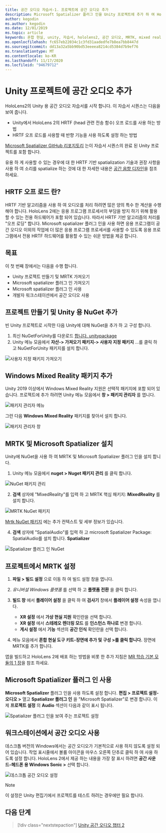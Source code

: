 ```yaml
---
title: 공간 오디오 자습서-1. 프로젝트에 공간 오디오 추가
description: Microsoft Spatializer 플러그 인을 Unity 프로젝트에 추가 하 여 HoloLens 2 HRTF 하드웨어 오프 로드에 액세스 합니다.
author: kegodin
ms.author: kegodin
ms.date: 12/01/2019
ms.topic: article
keywords: 혼합 현실, unity, 자습서, hololens2, 공간 오디오, MRTK, mixed reality toolkit, UWP, Windows 10, HRTF, head 관련 전송 함수, 반향, Microsoft Spatializer
ms.openlocfilehash: fc657eb22034c1c3fd31aadedfe7b8ea7bb8447d
ms.sourcegitcommit: dd13a32a5bb90bd53eeeea8214cd5384d7b9ef76
ms.translationtype: MT
ms.contentlocale: ko-KR
ms.lasthandoff: 11/17/2020
ms.locfileid: "94679712"
---
```

# <a name="adding-spatial-audio-to-your-unity-project"></a>Unity 프로젝트에 공간 오디오 추가

HoloLens2의 Unity 용 공간 오디오 자습서를 시작 합니다. 이 자습서 시퀀스는 다음을 보여 줍니다.
* Unity에서 HoloLens 2의 HRTF (head 관련 전송 함수) 오프 로드를 사용 하는 방법
* HRTF 오프 로드를 사용할 때 반향 기능을 사용 하도록 설정 하는 방법

[Microsoft Spatializer GitHub 리포지토리](https://github.com/microsoft/spatialaudio-unity) 는이 자습서 시퀀스의 완료 된 Unity 프로젝트를 포함 합니다. 

유용 하 게 사용할 수 있는 경우에 대 한 HRTF 기반 spatialization 기술과 권장 사항을 사용 하 여 소리를 spatialize 하는 것에 대 한 자세한 내용은 [공간 음향 디자인](https://docs.microsoft.com/windows/mixed-reality/spatial-sound-design)을 참조 하세요.

## <a name="what-is-hrtf-offload"></a>HRTF 오프 로드 란?
HRTF 기반 알고리즘을 사용 하 여 오디오를 처리 하려면 많은 양의 특수 한 계산을 수행 해야 합니다. HoloLens 2에는 응용 프로그램 프로세서의 부담을 방지 하기 위해 활용할 수 있는 전용 하드웨어가 포함 되어 있습니다. 따라서 HRTF 기반 알고리즘의 처리를 "오프 로딩" 합니다.  Microsoft spatializer 플러그 인을 사용 하면 응용 프로그램이 공간 오디오 이외의 작업에 더 많은 응용 프로그램 프로세서를 사용할 수 있도록 응용 프로그램에서 전용 HRTF 하드웨어를 활용할 수 있는 쉬운 방법을 제공 합니다.

## <a name="objectives"></a>목표
이 첫 번째 장에서는 다음을 수행 합니다.
* Unity 프로젝트 만들기 및 MRTK 가져오기
* Microsoft spatializer 플러그 인 가져오기
* Microsoft spatializer 플러그 인 사용
* 개발자 워크스테이션에서 공간 오디오 사용

## <a name="create-a-project-and-add-nuget-for-unity"></a>프로젝트 만들기 및 Unity 용 NuGet 추가
빈 Unity 프로젝트로 시작한 다음 Unity에 대해 NuGet을 추가 하 고 구성 합니다.
1. 최신 NuGetForUnity를 다운로드 [합니다. unitypackage](https://github.com/GlitchEnzo/NuGetForUnity/releases/latest)
2. Unity 메뉴 모음에서 **자산-> 가져오기 패키지-> 사용자 지정 패키지** ...를 클릭 하 고 NuGetForUnity 패키지를 설치 합니다.

![사용자 지정 패키지 가져오기](images/spatial-audio/import-custom-package.png)

## <a name="add-the-windows-mixed-reality-package"></a>Windows Mixed Reality 패키지 추가
Unity 2019 이상에서 Windows Mixed Reality 지원은 선택적 패키지에 포함 되어 있습니다. 프로젝트에 추가 하려면 Unity 메뉴 모음에서 **창 > 패키지 관리자** 를 엽니다.

![패키지 관리자 메뉴](images/spatial-audio/package-manager-menu.png)

그런 다음 **Windows Mixed Reality** 패키지를 찾아서 설치 합니다.

![패키지 관리자 창](images/spatial-audio/package-manager-window.png)

## <a name="install-mrtk-and-microsoft-spatializer"></a>MRTK 및 Microsoft Spatializer 설치
Unity에 NuGet을 사용 하 여 MRTK 및 Microsoft Spatializer 플러그 인을 설치 합니다.
1. Unity 메뉴 모음에서 **nuget > Nuget 패키지 관리** 를 클릭 합니다.

![NuGet 패키지 관리](images/spatial-audio/manage-nuget-packages.png)

2. **검색** 상자에 "MixedReality"를 입력 하 고 MRTK 핵심 패키지: **MixedReality** 를 설치 합니다.

![MRTK NuGet 패키지](images/spatial-audio/mrtk-nuget-package.png)

[Mrtk NuGet 패키지](https://microsoft.github.io/MixedRealityToolkit-Unity/Documentation/MRTKNuGetPackage.html) 에는 추가 컨텍스트 및 세부 정보가 있습니다.

4. **검색** 상자에 "SpatialAudio"를 입력 하 고 microsoft Spatializer Package: SpatialAudio를 설치 합니다. **Spatializer**

![Spatializer 플러그 인 NuGet](images/spatial-audio/spatializer-plugin-nuget.png)

## <a name="set-up-mrtk-in-your-project"></a>프로젝트에서 MRTK 설정

1. **파일 > 빌드 설정** 으로 이동 하 여 빌드 설정 창을 엽니다.

2. _유니버설 Windows 플랫폼_ 를 선택 하 고 **플랫폼 전환** 을 클릭 합니다.

3. **빌드 창** 에서 **플레이어 설정** 을 클릭 하 여 **검사기** 창에서 **플레이어 설정** 속성을 엽니다.
    * **XR 설정** 에서 **가상 현실 지원** 확인란을 선택 합니다.
    * **XR 설정** 에서 **스테레오 렌더링 모드** 를 **인스턴스 하나로** 변경 합니다.
    * **게시 설정** 에서 **기능** 섹션의 **공간 인식** 확인란을 선택 합니다.

4. 메뉴 모음에서 **혼합 현실 도구 키트-장면에 추가 및 구성 >를 클릭 합니다.** 장면에 MRTK를 추가 합니다.

앱을 빌드하고 HoloLens 2에 배포 하는 방법을 비롯 한 추가 지침은 [MR 학습 기본 모듈의 1 장](../../../mrlearning-base-ch1.md)을 참조 하세요.

## <a name="enable-the-microsoft-spatializer-plugin"></a>Microsoft Spatializer 플러그 인 사용
**Microsoft Spatializer** 플러그 인을 사용 하도록 설정 합니다. **편집 > 프로젝트 설정-오디오 >** 열고 **Spatializer 플러그 인** 을 "Microsoft Spatializer"로 변경 합니다. 이제 **프로젝트 설정** 의 **Audio** 섹션이 다음과 같이 표시 됩니다.

![Spatializer 플러그 인을 보여 주는 프로젝트 설정](images/spatial-audio/project-settings.png)

## <a name="enable-spatial-audio-on-your-workstation"></a>워크스테이션에서 공간 오디오 사용
데스크톱 버전의 Windows에서는 공간 오디오가 기본적으로 사용 하지 않도록 설정 되어 있습니다. 작업 표시줄에서 볼륨 아이콘을 마우스 오른쪽 단추로 클릭 하 여 사용 하도록 설정 합니다. HoloLens 2에서 제공 하는 내용을 가장 잘 표시 하려면 **공간 사운드-헤드폰 용 Windows Sonic >** 선택 합니다.

![데스크톱 공간 오디오 설정](images/spatial-audio/desktop-audio-settings.png)

> [!NOTE]
> 이 설정은 Unity 편집기에서 프로젝트를 테스트 하려는 경우에만 필요 합니다.

## <a name="next-steps"></a>다음 단계

> [!div class="nextstepaction"]
> [Unity 공간 오디오 챕터 2](unity-spatial-audio-ch2.md)

